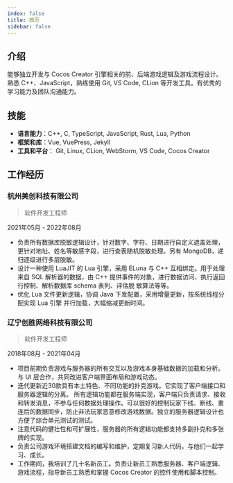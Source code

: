 ```yaml
---
index: false
title: 简历
sidebar: false
---
```


## 介绍

能够独立开发与 Cocos Creator 引擎相关的前、后端游戏逻辑及游戏流程设计。熟悉 C++、JavaScript，熟练使用 Git, VS Code, CLion
等开发工具。有优秀的学习能力及团队沟通能力。

## 技能

- **语言能力**：C++, C, TypeScript, JavaScript, Rust, Lua, Python
- **框架和库**：Vue, VuePress, Jekyll
- **工具和平台**： Git, Linux, CLion, WebStorm, VS Code, Cocos Creator

## 工作经历

### 杭州美创科技有限公司

> 软件开发工程师

2021年05月 - 2022年08月

- 负责所有数据库脱敏逻辑设计，针对数字、字符、日期进行自定义遮盖处理，更针对地址、姓名等敏感字段，进行查表随机脱敏处理。另有
  MongoDB，递归逐级进行多层脱敏。
- 设计一种使用 LuaJIT 的 Lua 引擎，采用 ELuna 与 C++ 互相绑定。用于处理来自 SQL 解析器的数据，由 C++
  提供事件的对象，进行数据访问、执行返回行控制、解析数据库 schema 表列、评估脱 敏算法等等。
- 优化 Lua 文件更新逻辑，协调 Java 下发配置，采用增量更新，按系统线程分配实现 Lua 引擎 并行加载，大幅缩减更新时间。

### 辽宁创胜网络科技有限公司

> 软件开发工程师

2018年08月 - 2021年04月

- 项目前期负责游戏与服务器的所有交互以及游戏本身基础数据的加载和分析。与 UI 层合作，共同改进客户端界面布局和游戏动态。
- 迭代更新近30款具有本土特色、不同功能的扑克游戏。它实现了客户端接口和服务器逻辑的分离。
  所有逻辑功能都在服务端实现，客户端只负责请求、接收和转发消息，不参与任何数据处理操作。可以很好的控制玩家下线、断线、重连后的数据同步，防止非法玩家恶意修改游戏数据。独立的服务器逻辑设计也方便了综合单元测试的测试。
- 注意代码的健壮性和可扩展性，服务器的所有逻辑功能都支持多副扑克和多张牌的实现。
- 负责公司游戏环境搭建文档的编写和维护，定期复习新人代码，与他们一起学习、成长。
- 工作期间，我培训了几十名新员工。负责让新员工熟悉服务器、客户端逻辑、游戏流程，指导新员工熟悉和掌握 Cocos Creator
  的控件使用和脚本控制。

